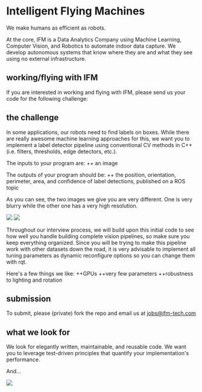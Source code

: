 # Intelligent Flying Machines 
We make humans as efficient as robots.

At the core, IFM is a Data Analytics Company using Machine Learning,
Computer Vision, and Robotics to automate indoor data capture. We develop
autonomous systems that know where they are and what they see using no
external infrastructure.

## working/flying with IFM
If you are interested in working and flying with IFM, please send us your code for the following challenge:

## the challenge
In some applications, our robots need to find labels on boxes. While there are really awesome machine learning approaches for this, we want you to implement a label detector pipeline using conventional CV methods in C++ (i.e. filters, thresholds, edge detectors, etc.). 

The inputs to your program are: 
++ an image

The outputs of your program should be: 
++ the position, orientation, perimeter, area, and confidence of label detections, published on a ROS topic

As you can see, the two images we give you are very different. One is very blurry while the other one has a very high resolution. 

<img src="https://github.com/ifm-tech/coding_challenge/blob/master/data/216.jpg" >  
<img src="https://github.com/ifm-tech/coding_challenge/blob/master/data/506.jpg" >  


Throughout our interview process, we will build upon this initial code to see how well you handle building complete vision pipelines, so make sure you keep everything organized. Since you will be trying to make this pipeline work with other datasets down the road, it is very advisable to implement all tuning parameters as dynamic reconfigure options so you can change them  with rqt.

Here's a few things we like: 
++GPUs
++very few parameters
++robustness to lighting and rotation

## submission
To submit, please (private) fork the repo and email us at jobs@ifm-tech.com

## what we look for
We look for elegantly written, maintainable, and reusable code. We want you to leverage test-driven principles that quantify your implementation's performance. 

And... 

<img src="https://img.devrant.io/devrant/rant/r_109448_5NyDp.jpg" >  
